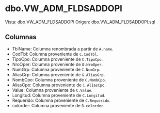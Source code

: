 # dbo.VW_ADM_FLDSADDOPI

Vista: dbo.VW_ADM_FLDSADDOPI
Origen: dbo.VW_ADM_FLDSADDOPI.sql

## Columnas

- TblName: Columna renombrada a partir de `A.name`.
- CodTbl: Columna proveniente de `C.CodTbl`.
- TipoCpo: Columna proveniente de `C.TipoCpo`.
- NroOper: Columna proveniente de `O.NroOper`.
- NumGrp: Columna proveniente de `C.NumGrp`.
- AliasGrp: Columna proveniente de `G.AliasGrp`.
- NombCpo: Columna proveniente de `C.NombCpo`.
- AliasCpo: Columna proveniente de `C.AliasCpo`.
- Value: Columna proveniente de `C.Value`.
- Longitud: Columna proveniente de `C.Longitud`.
- Requerido: Columna proveniente de `C.Requerido`.
- colorder: Columna proveniente de `B.colorder`.
